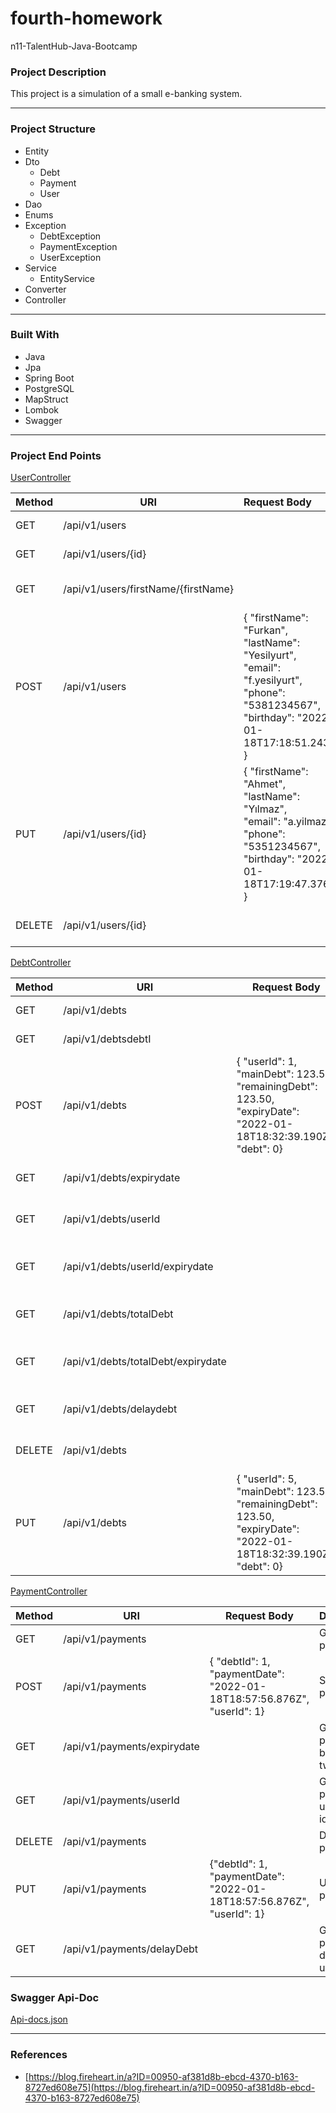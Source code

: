 # fourth-homework
n11-TalentHub-Java-Bootcamp

### Project Description
This project is a simulation of a small e-banking system. 
___________________________________________________________________
### Project Structure
* Entity
* Dto
  * Debt
  * Payment
  * User
* Dao
* Enums
* Exception
  * DebtException
  * PaymentException
  * UserException
* Service
  * EntityService
* Converter
* Controller
___________________________________________________________________
### Built With
* Java
* Jpa
* Spring Boot
* PostgreSQL
* MapStruct
* Lombok
* Swagger
___________________________________________________________________
### Project End Points

[UserController](https://github.com/n11-TalentHub-Java-Bootcamp/fourth-homework-furkanyesilyurt/blob/b492acb2d67fe2991246c3adf3719e9ed9d749b3/src/main/java/com/furkanyesilyurt/fourthHomework/controller/UserController.java)

| Method | URI                                 | Request Body                                                 | Description                 |
| ------ | ----------------------------------- | :----------------------------------------------------------- | --------------------------- |
| GET    | /api/v1/users                       |                                                              | Get all users               |
| GET    | /api/v1/users/{id}                  |                                                              | Get a user using id         |
| GET    | /api/v1/users/firstName/{firstName} |                                                              | Get a user using first name |
| POST   | /api/v1/users                       | {   "firstName": "Furkan",   <br/>	"lastName": "Yesilyurt",   <br/>	"email": "f.yesilyurt",   <br/>	"phone": "5381234567",   <br/>	"birthday": "2022-01-18T17:18:51.243Z" } | Save a user                 |
| PUT    | /api/v1/users/{id}                  | {   "firstName": "Ahmet",<br/>	"lastName": "Yılmaz",<br/>	"email": "a.yilmaz",<br/>	"phone": "5351234567",<br/>	"birthday": "2022-01-18T17:19:47.376Z" } | Update a user using id      |
| DELETE | /api/v1/users/{id}                  |                                                              | Delete a user using id      |

[DebtController](https://github.com/n11-TalentHub-Java-Bootcamp/fourth-homework-furkanyesilyurt/blob/b492acb2d67fe2991246c3adf3719e9ed9d749b3/src/main/java/com/furkanyesilyurt/fourthHomework/controller/DebtController.java)

| Method | URI                                | Request Body                                                 | Description                       |
| ------ | ---------------------------------- | ------------------------------------------------------------ | --------------------------------- |
| GET    | /api/v1/debts                      |                                                              | Get all debts                     |
| GET    | /api/v1/debtsdebtI                 |                                                              | Get a debt using id               |
| POST   | /api/v1/debts                      | {  "userId": 1,<br/>	  "mainDebt": 123.50,<br/>	  "remainingDebt": 123.50,<br/>	  "expiryDate": "2022-01-18T18:32:39.190Z",<br/>	  "debt": 0} | Save a debt                       |
| GET    | /api/v1/debts/expirydate           |                                                              | Get debts between two dates       |
| GET    | /api/v1/debts/userId               |                                                              | Get debts using user id           |
| GET    | /api/v1/debts/userId/expirydate    |                                                              | Get overdue debts of the user     |
| GET    | /api/v1/debts/totalDebt            |                                                              | Get sum debts of the user         |
| GET    | /api/v1/debts/totalDebt/expirydate |                                                              | Get sum overdue debts of the user |
| GET    | /api/v1/debts/delaydebt            |                                                              | Get delay hike of the user        |
| DELETE | /api/v1/debts                      |                                                              | Delete a debt using user id       |
| PUT    | /api/v1/debts                      | {  "userId": 5,<br/>	  "mainDebt": 123.50,<br/>	  "remainingDebt": 123.50,<br/>	  "expiryDate": "2022-01-18T18:32:39.190Z",<br/>	  "debt": 0} | Update a debt using id            |

[PaymentController](https://github.com/n11-TalentHub-Java-Bootcamp/fourth-homework-furkanyesilyurt/blob/b492acb2d67fe2991246c3adf3719e9ed9d749b3/src/main/java/com/furkanyesilyurt/fourthHomework/controller/PaymentController.java)

| Method | URI                         | Request Body                                                 | Description                              |
| ------ | --------------------------- | ------------------------------------------------------------ | ---------------------------------------- |
| GET    | /api/v1/payments            |                                                              | Gel all payments                         |
| POST   | /api/v1/payments            | {  "debtId": 1,<br/>  "paymentDate": "2022-01-18T18:57:56.876Z",<br/>  "userId": 1} | Save a payment                           |
| GET    | /api/v1/payments/expirydate |                                                              | Get payments between two dates           |
| GET    | /api/v1/payments/userId     |                                                              | Get a payment using user id              |
| DELETE | /api/v1/payments            |                                                              | Delete a payment                         |
| PUT    | /api/v1/payments            | {"debtId": 1,<br/>  "paymentDate": "2022-01-18T18:57:56.876Z", <br/>  "userId": 1} | Update a payment                         |
| GET    | /api/v1/payments/delayDebt  |                                                              | Get total paid delay debts using user id |


### Swagger Api-Doc

[Api-docs.json](https://github.com/n11-TalentHub-Java-Bootcamp/fourth-homework-furkanyesilyurt/blob/5607d29ff0bd34510b688285d20cae93dc89fa36/src/main/resources/api-docs.json)
___________________________________________________________________
### References
* [https://blog.fireheart.in/a?ID=00950-af381d8b-ebcd-4370-b163-8727ed608e75](https://blog.fireheart.in/a?ID=00950-af381d8b-ebcd-4370-b163-8727ed608e75)

